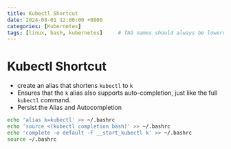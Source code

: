 ```yaml
---
title: Kubectl Shortcut
date: 2024-08-01 12:00:00 +0800
categories: [Kubernetes]
tags: [linux, bash, kubernetes]     # TAG names should always be lowercase
---
```

# Kubectl Shortcut

- create an alias that shortens `kubectl` to `k`
- Ensures that the `k` alias also supports auto-completion, just like the full `kubectl` command.
- Persist the Alias and Autocompletion

```bash
echo 'alias k=kubectl' >> ~/.bashrc
echo 'source <(kubectl completion bash)' >> ~/.bashrc
echo 'complete -o default -F __start_kubectl k' >> ~/.bashrc
source ~/.bashrc
```